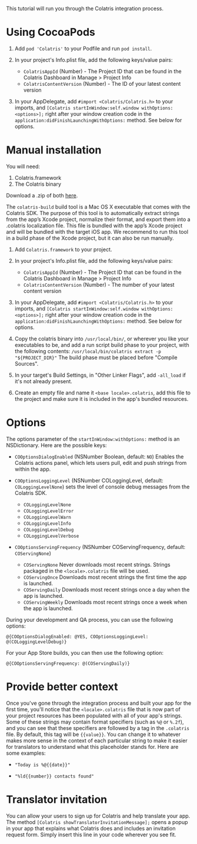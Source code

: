 This tutorial will run you through the Colatris integration process.

# Using CocoaPods

1. Add `pod 'Colatris'` to your Podfile and run `pod install`.

2. In your project's Info.plist file, add the following keys/value pairs: 

	- `ColatrisAppId` (Number) - The Project ID that can be found in the Colatris Dashboard in Manage > Project Info
 	- `ColatrisContentVersion` (Number) - The ID of your latest content version

3. In your AppDelegate, add `#import <Colatris/Colatris.h>` to your imports, and `[Colatris startInWindow:self.window withOptions:<options>];` right after your window creation code in the `application:didFinishLaunchingWithOptions:` method. See below for options.


# Manual installation

You will need:

1. Colatris.framework
2. The Colatris binary


Download a .zip of both [here](https://github.com/colatris/colatris-ios-sdk/archive/master.zip).


The `colatris-build` build tool is a Mac OS X executable that comes with the Colatris SDK. The purpose of this tool is to automatically extract strings from the app’s Xcode project, normalize their format, and export them into a .colatris localization file. This file is bundled with the app’s Xcode project and will be bundled with the target iOS app. We recommend to run this tool in a build phase of the Xcode project, but it can also be run manually.


1. Add `Colatris.framework` to your project.


2. In your project's Info.plist file, add the following keys/value pairs: 

	- `ColatrisAppId` (Number) - The Project ID that can be found in the Colatris Dashboard in Manage > Project Info
 	- `ColatrisContentVersion` (Number) - The number of your latest content version

3. In your AppDelegate, add `#import <Colatris/Colatris.h>` to your imports, and `[Colatris startInWindow:self.window withOptions:<options>];` right after your window creation code in the `application:didFinishLaunchingWithOptions:` method. See below for options.
	
	
4. Copy the colatris binary into `/usr/local/bin/`, or wherever you like your executables to be, and add a run script build phase to your project, with the following contents:
`/usr/local/bin/colatris extract -p "${PROJECT_DIR}"`
The build phase must be placed before "Compile Sources".


5. In your target's Build Settings, in "Other Linker Flags", add `-all_load` if it's not already present.


6. Create an empty file and name it `<base locale>.colatris`, add this file to the project and make sure it is included in the app's bundled resources.

# Options

The options parameter of the `startInWindow:withOptions:` method is an NSDictionary. Here are the possible keys:

* `COOptionsDialogEnabled` (NSNumber Boolean, default: `NO`) Enables the Colatris actions panel, which lets users pull, edit and push strings from within the app.

* `COOptionsLoggingLevel` (NSNumber COLoggingLevel, default: `COLoggingLevelNone`) sets the level of console debug messages from the Colatris SDK.
	* `COLoggingLevelNone`
	* `COLoggingLevelError`
	* `COLoggingLevelWarn`
	* `COLoggingLevelInfo`
	* `COLoggingLevelDebug`
	* `COLoggingLevelVerbose`

* `COOptionsServingFrequency` (NSNumber COServingFrequency, default: `COServingNone`)
	* `COServingNone` Never downloads most recent strings. Strings packaged in the `<locale>.colatris` file will be used.
	* `COServingOnce` Downloads most recent strings the first time the app is launched.
	* `COServingDaily` Downloads most recent strings once a day when the app is launched.
	* `COServingWeekly` Downloads most recent strings once a week when the app is launched.


During your development and QA process, you can use the following options:

```objc
@{COOptionsDialogEnabled: @YES, COOptionsLoggingLevel: @(COLoggingLevelDebug)}
```

For your App Store builds, you can then use the following option:

```objc
@{COOptionsServingFrequency: @(COServingDaily)}
```


# Provide better context

Once you've gone through the integration process and built your app for the first time, you'll notice that the `<locale>.colatris` file that is now part of your project resources has been populated with all of your app's strings. Some of these strings may contain format specifiers (such as `%@` or `%.2f`), and you can see that these specifiers are followed by a tag in the `.colatris` file. By default, this tag will be `{{value}}`. You can change it to whatever makes more sense in the context of each particular string to make it easier for translators to understand what this placeholder stands for. Here are some examples:
	
* `"Today is %@{{date}}"`

* `"%ld{{number}} contacts found"`


# Translator invitation

You can allow your users to sign up for Colatris and help translate your app. The method `[Colatris showTranslatorInvitationMessage];` opens a popup in your app that explains what Colatris does and includes an invitation request form. Simply insert this line in your code wherever you see fit.

